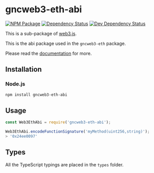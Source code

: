 # gncweb3-eth-abi

[![NPM Package][npm-image]][npm-url] [![Dependency Status][deps-image]][deps-url] [![Dev Dependency Status][deps-dev-image]][deps-dev-url]

This is a sub-package of [web3.js][repo].

This is the abi package used in the `gncweb3-eth` package.

Please read the [documentation][docs] for more.

## Installation

### Node.js

```bash
npm install gncweb3-eth-abi
```

## Usage

```js
const Web3EthAbi = require('gncweb3-eth-abi');

Web3EthAbi.encodeFunctionSignature('myMethod(uint256,string)');
> '0x24ee0097'
```

## Types

All the TypeScript typings are placed in the `types` folder.

[docs]: http://web3js.readthedocs.io/en/1.0/
[repo]: https://github.com/ethereum/web3.js
[npm-image]: https://img.shields.io/npm/v/gncweb3-eth-abi.svg
[npm-url]: https://npmjs.org/package/gncweb3-eth-abi
[deps-image]: https://david-dm.org/ethereum/web3.js/1.x/status.svg?path=packages/gncweb3-eth-abi
[deps-url]: https://david-dm.org/ethereum/web3.js/1.x?path=packages/gncweb3-eth-abi
[deps-dev-image]: https://david-dm.org/ethereum/web3.js/1.x/dev-status.svg?path=packages/gncweb3-eth-abi
[deps-dev-url]: https://david-dm.org/ethereum/web3.js/1.x?type=dev&path=packages/gncweb3-eth-abi
